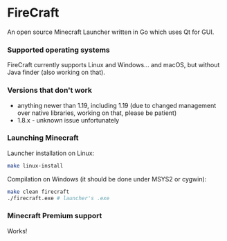 # FireCraft
An open source Minecraft Launcher written in Go which uses Qt for GUI. 

### Supported operating systems
FireCraft currently supports Linux and Windows... and macOS, but without Java finder (also working on that).

### Versions that don't work
- anything newer than 1.19, including 1.19 (due to changed management over native libraries, working on that, please be patient)
- 1.8.x - unknown issue unfortunately

### Launching Minecraft
Launcher installation on Linux:
```sh
make linux-install
```

Compilation on Windows (it should be done under MSYS2 or cygwin):
```sh
make clean firecraft
./firecraft.exe # launcher's .exe
```

### Minecraft Premium support
Works!